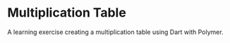 Multiplication Table
======

A learning exercise creating a multiplication table using Dart with Polymer.